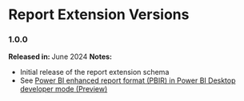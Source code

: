 # Report Extension Versions

### 1.0.0

<b>Released in: </b> June 2024
<b>Notes: </b> 
- Initial release of the report extension schema
- See [Power BI enhanced report format (PBIR) in Power BI Desktop developer mode (Preview)](https://powerbi.microsoft.com/en-us/blog/power-bi-enhanced-report-format-pbir-in-power-bi-desktop-developer-mode-preview/)